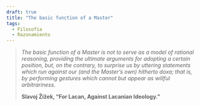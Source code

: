 ```yaml
---
draft: true
title: "The basic function of a Master"
tags:
  - Filosofía
  - Razonamiento
---
```


> _The basic function of a Master is not to serve as a model of rational reasoning, providing the ultimate arguments for adopting a certain position, but, on the contrary, to surprise us by uttering statements which run against our (and the Master’s own) hitherto doxa; that is, by performing gestures which cannot but appear as willful arbitrariness._
>
> **Slavoj Žižek, “For Lacan, Against Lacanian Ideology.”**
